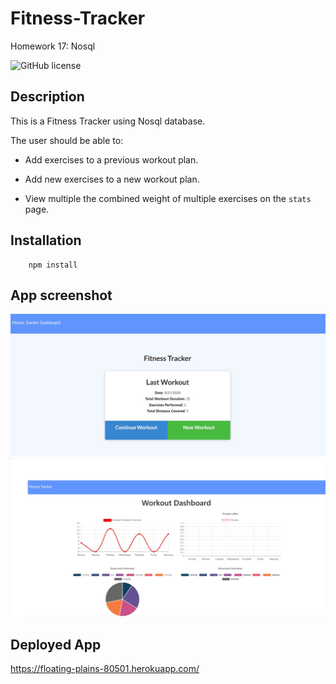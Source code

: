 # Fitness-Tracker
Homework 17: Nosql

![GitHub license](https://img.shields.io/badge/Made%20by-%40tarazin-pink)

## Description 

This is a Fitness Tracker using Nosql database.

The user should be able to:

  * Add exercises to a previous workout plan.

  * Add new exercises to a new workout plan.

  * View multiple the combined weight of multiple exercises on the `stats` page.
  
 ## Installation

        npm install 
        
        
 ## App screenshot
![Capture1](https://github.com/tarazin/Fitness-Tracker/blob/master/public/Capture1.JPG)   
![Capture2](https://github.com/tarazin/Fitness-Tracker/blob/master/public/Capture2.JPG)

## Deployed App
https://floating-plains-80501.herokuapp.com/

